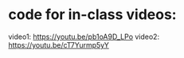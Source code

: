 # code for in-class videos:

video1:
https://youtu.be/pb1oA9D_LPo
video2:
https://youtu.be/cT7Yurmp5yY
